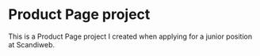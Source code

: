 # Product Page project
This is a Product Page project I created when applying for a junior position at Scandiweb.
